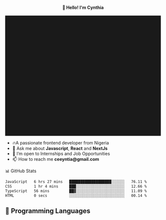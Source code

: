 <h4 align="center">👋 Hello! I'm Cynthia</h4>

<hr style="height:10%; margin-left:0; margin-right:0;" />

<div align="left">
  <ul>
  <li>🔥A passionate frontend developer from Nigeria</li>
  <li>💬 Ask me about <strong>Javascript</strong>, <strong>React</strong> and <strong> NextJs</strong></li>
  <li>👯 I’m open to Internships and Job Opportunities</li>
  <li>📫 How to reach me <strong>ceeyntia@gmail.com</strong></li>
</ul>
</div
  
## 📊 GitHub Stats

<!--START_SECTION:waka-->

```txt
JavaScript   6 hrs 27 mins   ███████████████████░░░░░░   76.11 %
CSS          1 hr 4 mins     ███░░░░░░░░░░░░░░░░░░░░░░   12.66 %
TypeScript   56 mins         ██▓░░░░░░░░░░░░░░░░░░░░░░   11.09 %
HTML         0 secs          ░░░░░░░░░░░░░░░░░░░░░░░░░   00.14 %
```

<!--END_SECTION:waka-->

## 💬 Programming Languages

<!--START_SECTION:languages-->
<!--END_SECTION:languages-->
